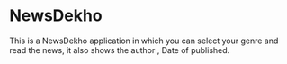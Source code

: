 # NewsDekho
This is a NewsDekho application in which you can select your genre and read the news, it also shows the author , Date of published.
